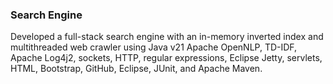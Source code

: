 ### Search Engine
Developed a full-stack search engine with an in-memory inverted index and multithreaded web crawler using Java v21 Apache OpenNLP, TD-IDF, Apache Log4j2, sockets, HTTP, regular expressions, Eclipse Jetty, servlets, HTML, Bootstrap, GitHub, Eclipse, JUnit, and Apache Maven.
